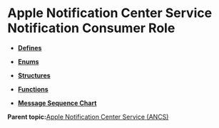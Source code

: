 # Apple Notification Center Service Notification Consumer Role

-   **[Defines](GUID-FA186D8B-2D1E-448A-B617-68765880B0A0.md)**  

-   **[Enums](GUID-EAAE0DDB-EBEC-493D-98DB-21037F1C06C6.md)**  

-   **[Structures](GUID-9D4040A1-4922-48F6-BA70-EB4B094F9B91.md)**  

-   **[Functions](GUID-8C9E1D47-B753-4EBC-A021-73E42F908146.md)**  

-   **[Message Sequence Chart](GUID-1521780D-C191-4267-8309-126E9F995179.md)**  


**Parent topic:**[Apple Notification Center Service \(ANCS\)](GUID-60C31EFB-81A9-4DDB-877F-CA13A1D7D247.md)

